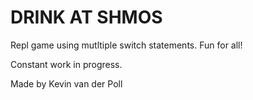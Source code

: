 # DRINK AT SHMOS

Repl game using mutltiple switch statements. Fun for all!

Constant work in progress.

Made by Kevin van der Poll
